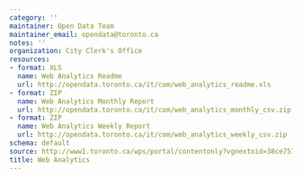 ```yaml
---
category: ''
maintainer: Open Data Team
maintainer_email: opendata@toronto.ca
notes: ''
organization: City Clerk's Office
resources:
- format: XLS
  name: Web Analytics Readme
  url: http://opendata.toronto.ca/it/com/web_analytics_readme.xls
- format: ZIP
  name: Web Analytics Monthly Report
  url: http://opendata.toronto.ca/it/com/web_analytics_monthly_csv.zip
- format: ZIP
  name: Web Analytics Weekly Report
  url: http://opendata.toronto.ca/it/com/web_analytics_weekly_csv.zip
schema: default
source: http://www1.toronto.ca/wps/portal/contentonly?vgnextoid=38ce757b2a0e4410VgnVCM10000071d60f89RCRD&vgnextchannel=1a66e03bb8d1e310VgnVCM10000071d60f89RCRD
title: Web Analytics
---
```

